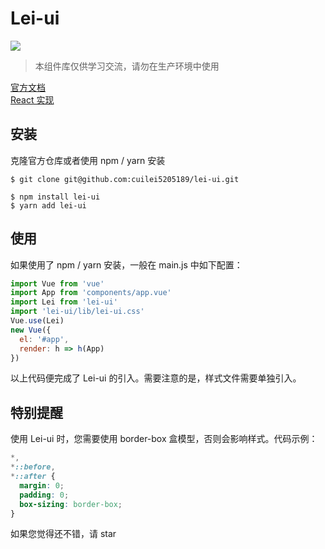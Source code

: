 # Lei-ui

![](https://img.shields.io/badge/license-MIT-000000.svg)

> 本组件库仅供学习交流，请勿在生产环境中使用

[官方文档](https://leiui.codepower.rocks)   
[React 实现](https://github.com/cuilei5205189/lei-react)

## 安装

克隆官方仓库或者使用 npm / yarn 安装

```
$ git clone git@github.com:cuilei5205189/lei-ui.git

$ npm install lei-ui
$ yarn add lei-ui
```

## 使用

如果使用了 npm / yarn 安装，一般在 main.js 中如下配置：

```javascript
import Vue from 'vue'
import App from 'components/app.vue'
import Lei from 'lei-ui'
import 'lei-ui/lib/lei-ui.css'
Vue.use(Lei)
new Vue({
  el: '#app',
  render: h => h(App)
})
```

以上代码便完成了 Lei-ui 的引入。需要注意的是，样式文件需要单独引入。

## 特别提醒

使用 Lei-ui 时，您需要使用 border-box 盒模型，否则会影响样式。代码示例：

```css
*,
*::before,
*::after {
  margin: 0;
  padding: 0;
  box-sizing: border-box;
}
```

如果您觉得还不错，请 star
